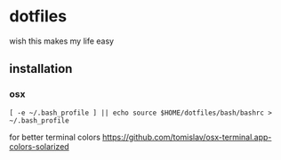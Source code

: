 dotfiles
========

wish this makes my life easy

installation
------------
### osx

    [ -e ~/.bash_profile ] || echo source $HOME/dotfiles/bash/bashrc > ~/.bash_profile

for better terminal colors
https://github.com/tomislav/osx-terminal.app-colors-solarized
